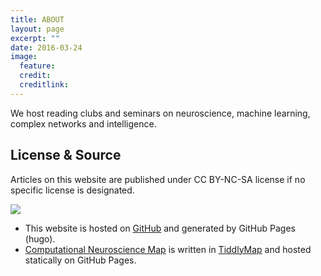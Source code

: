 ```yaml
---
title: ABOUT
layout: page
excerpt: ""
date: 2016-03-24
image:
  feature:
  credit:
  creditlink:
---
```


We host reading clubs and seminars on neuroscience, machine learning, complex networks and intelligence.

## License & Source

Articles on this website are published under CC BY-NC-SA license if no specific license is designated.

![](https://raw.github.com/opentf/GuokrBadge/master/cc/ccbyncsa.png)

- This website is hosted on [GitHub](https://github.com/neuronstar/neuronstar.github.io) and generated by GitHub Pages (hugo).
- [Computational Neuroscience Map](http://neuronstar.cc/comp-neurosci-map/) is written in [TiddlyMap](tiddlymap.org) and hosted statically on GitHub Pages.
